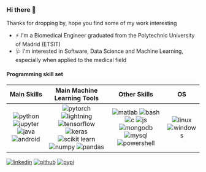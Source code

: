 ### Hi there 👋

Thanks for dropping by, hope you find some of my work interesting
- ⚡ I'm a Biomedical Engineer graduated from the Polytechnic University of Madrid (ETSIT)
- 🩺 I'm interested in Software, Data Science and Machine Learning, especially when applied to the medical field
 
#### Programming skill set
| Main Skills |   Main Machine Learning Tools   |  Other Skills |  OS  |
| :--: | :--: | :--: | :--: |
|![python](https://img.shields.io/badge/Python-black?style=flat&logo=python) ![jupyter](https://img.shields.io/badge/Jupyter-black?style=flat&logo=jupyter) ![java](https://img.shields.io/badge/Java-black?style=flat&logo=openjdk) ![android](https://img.shields.io/badge/Android-black?style=flat&logo=android) | ![pytorch](https://img.shields.io/badge/Pytorch-black?style=flat&logo=pytorch) ![lightning](https://img.shields.io/badge/Lightning-black?style=flat&logo=lightning&logoColor=792EE5) ![tensorflow](https://img.shields.io/badge/Tensorflow-black?style=flat&logo=tensorflow) ![keras](https://img.shields.io/badge/Keras-black?style=flat&logo=keras&logoColor=D00000) ![scikit learn](https://img.shields.io/badge/Scikit_Learn-black?style=flat&logo=scikit-learn) ![numpy](https://img.shields.io/badge/Numpy-black?style&logo=numpy) ![pandas](https://img.shields.io/badge/Pandas-black?style=flat&logo=pandas) |![matlab](https://img.shields.io/badge/Matlab-black?style=flat&logo=matrix&logoColor=blue) ![bash](https://img.shields.io/badge/Bash-black?style=flat&logo=gnubash&logoColor=white) ![c](https://img.shields.io/badge/C-black?style=flat&logo=c) ![js](https://img.shields.io/badge/Javascript-black?style=flat&logo=javascript) ![mongodb](https://img.shields.io/badge/Mongodb-black?style=flat&logo=mongodb) ![mysql](https://img.shields.io/badge/Mysql-black?style=flat&logo=mysql&logoColor=white) ![powershell](https://img.shields.io/badge/Powershell-black?style=flat&logo=powershell) | ![linux](https://img.shields.io/badge/Linux-black?style&logo=linux) ![windows](https://img.shields.io/badge/Windows-black?style=flat&logo=windows&logoColor=blue) |

[![linkedin](https://img.shields.io/badge/Linkedin-0A66C2?style=flat&logo=linkedin&logoColor=white)](https://www.linkedin.com/in/pgmesa/)
[![github](https://img.shields.io/badge/Github-black?style=flat&logo=github&logoColor=white)](https://github.com/pgmesa)
[![pypi](https://img.shields.io/badge/PyPI-3775A9?style=flat&logo=pypi&logoColor=white)](https://pypi.org/user/pgmesa/)
